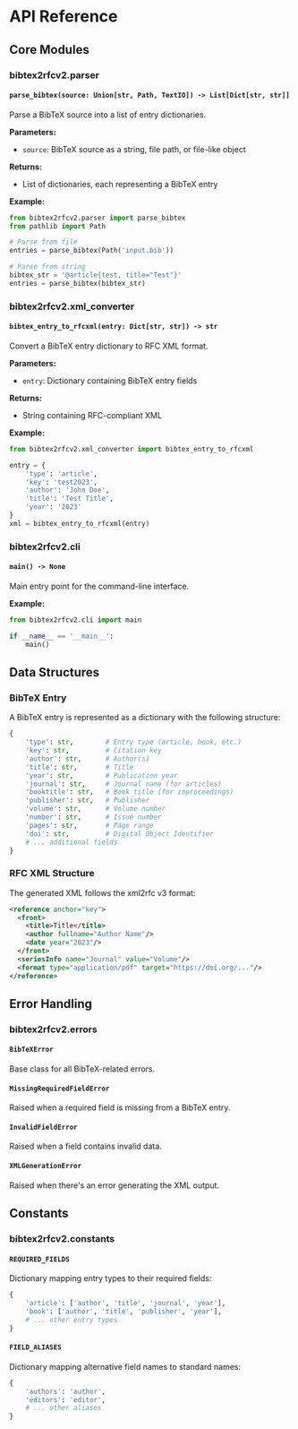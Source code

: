 # API Reference

## Core Modules

### bibtex2rfcv2.parser

#### `parse_bibtex(source: Union[str, Path, TextIO]) -> List[Dict[str, str]]`
Parse a BibTeX source into a list of entry dictionaries.

**Parameters:**
- `source`: BibTeX source as a string, file path, or file-like object

**Returns:**
- List of dictionaries, each representing a BibTeX entry

**Example:**
```python
from bibtex2rfcv2.parser import parse_bibtex
from pathlib import Path

# Parse from file
entries = parse_bibtex(Path('input.bib'))

# Parse from string
bibtex_str = '@article{test, title="Test"}'
entries = parse_bibtex(bibtex_str)
```

### bibtex2rfcv2.xml_converter

#### `bibtex_entry_to_rfcxml(entry: Dict[str, str]) -> str`
Convert a BibTeX entry dictionary to RFC XML format.

**Parameters:**
- `entry`: Dictionary containing BibTeX entry fields

**Returns:**
- String containing RFC-compliant XML

**Example:**
```python
from bibtex2rfcv2.xml_converter import bibtex_entry_to_rfcxml

entry = {
    'type': 'article',
    'key': 'test2023',
    'author': 'John Doe',
    'title': 'Test Title',
    'year': '2023'
}
xml = bibtex_entry_to_rfcxml(entry)
```

### bibtex2rfcv2.cli

#### `main() -> None`
Main entry point for the command-line interface.

**Example:**
```python
from bibtex2rfcv2.cli import main

if __name__ == '__main__':
    main()
```

## Data Structures

### BibTeX Entry
A BibTeX entry is represented as a dictionary with the following structure:
```python
{
    'type': str,        # Entry type (article, book, etc.)
    'key': str,         # Citation key
    'author': str,      # Author(s)
    'title': str,       # Title
    'year': str,        # Publication year
    'journal': str,     # Journal name (for articles)
    'booktitle': str,   # Book title (for inproceedings)
    'publisher': str,   # Publisher
    'volume': str,      # Volume number
    'number': str,      # Issue number
    'pages': str,       # Page range
    'doi': str,         # Digital Object Identifier
    # ... additional fields
}
```

### RFC XML Structure
The generated XML follows the xml2rfc v3 format:
```xml
<reference anchor="key">
  <front>
    <title>Title</title>
    <author fullname="Author Name"/>
    <date year="2023"/>
  </front>
  <seriesInfo name="Journal" value="Volume"/>
  <format type="application/pdf" target="https://doi.org/..."/>
</reference>
```

## Error Handling

### bibtex2rfcv2.errors

#### `BibTeXError`
Base class for all BibTeX-related errors.

#### `MissingRequiredFieldError`
Raised when a required field is missing from a BibTeX entry.

#### `InvalidFieldError`
Raised when a field contains invalid data.

#### `XMLGenerationError`
Raised when there's an error generating the XML output.

## Constants

### bibtex2rfcv2.constants

#### `REQUIRED_FIELDS`
Dictionary mapping entry types to their required fields:
```python
{
    'article': ['author', 'title', 'journal', 'year'],
    'book': ['author', 'title', 'publisher', 'year'],
    # ... other entry types
}
```

#### `FIELD_ALIASES`
Dictionary mapping alternative field names to standard names:
```python
{
    'authors': 'author',
    'editors': 'editor',
    # ... other aliases
}
``` 